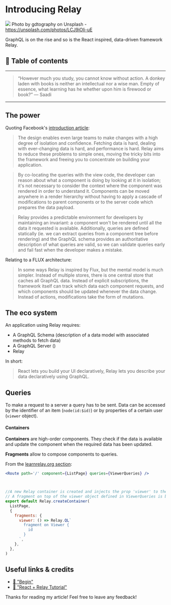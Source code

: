 # Introducing Relay
[<img src="https://images.unsplash.com/photo-1500004621732-74cd4ad4d53e?dpr=2&auto=format&fit=crop&w=1080&h=721&q=80&cs=tinysrgb&crop=">](
https://unsplash.com/photos/LCJ9iOli-uE)
Photo by gdtography on Unsplash - https://unsplash.com/photos/LCJ9iOli-uE

GraphQL is on the rise and so is the React inspired, data-driven framework Relay.



## 📄 Table of contents


---
>“However much you study, you cannot know without action. 
A donkey laden with books is neither an intellectual nor a wise man. 
Empty of essence, what learning has he whether upon him is firewood or book?” 
― Saadi
---

## The power

Quoting Facebook's [introduction article](https://facebook.github.io/react/blog/2015/02/20/introducing-relay-and-graphql.html): 

> The design enables even large teams to make changes with a high degree of isolation and confidence. Fetching data is hard, dealing with ever-changing data is hard, and performance is hard. Relay aims to reduce these problems to simple ones, moving the tricky bits into the framework and freeing you to concentrate on building your application.

> By co-locating the queries with the view code, the developer can reason about what a component is doing by looking at it in isolation; it's not necessary to consider the context where the component was rendered in order to understand it. Components can be moved anywhere in a render hierarchy without having to apply a cascade of modifications to parent components or to the server code which prepares the data payload.

> Relay provides a predictable environment for developers by maintaining an invariant: a component won't be rendered until all the data it requested is available. Additionally, queries are defined statically (ie. we can extract queries from a component tree before rendering) and the GraphQL schema provides an authoritative description of what queries are valid, so we can validate queries early and fail fast when the developer makes a mistake.

Relating to a FLUX architecture:

> In some ways Relay is inspired by Flux, but the mental model is much simpler. Instead of multiple stores, there is one central store that caches all GraphQL data. Instead of explicit subscriptions, the framework itself can track which data each component requests, and which components should be updated whenever the data change. Instead of actions, modifications take the form of mutations.





## The eco system

An application using Relay requires:
- A GraphQL Schema (description of a data model with associated methods to fetch data)
- A GraphQL Server ()
- Relay

In short:
>  React lets you build your UI declaratively, Relay lets you describe your data declaratively using GraphQL.

## Queries

To make a request to a server a query has to be sent. 
Data can be accessed by the identifier of an item (`node(id:$id)`) or by properties of a certain user (`viewer` object).

#### Containers

**Containers** are high-order components. They check if the data is available and update the component when the required data has been updated.

**Fragments** allow to compose components to queries. 

From the [learnrelay.org section](https://www.learnrelay.org/queries/containers-fragments#creating-a-relay-container):

```jsx
<Route path='/' component={ListPage} queries={ViewerQueries} />



//A new Relay container is created and injects the prop 'viewer' to the ListPage component.
// A fragment on top of the viewer object defined in ViewerQueries is built
export default Relay.createContainer(
  ListPage,
  {
    fragments: {
      viewer: () => Relay.QL`
        fragment on Viewer {
          id
        }
      `,
    },
  },
)
```









## Useful links & credits
- [📄 "Begin"](afgafgadgads)
- [📄 "React + Relay Tutorial"](https://www.howtographql.com/react-relay/0-introduction/)



Thanks for reading my article! Feel free to leave any feedback! 


<!-- Written by Daniel Deutsch (deudan1010@gmail.com) -->
